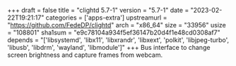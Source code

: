 +++
draft = false
title = "clightd 5.7-1"
version = "5.7-1"
date = "2023-02-22T19:21:17"
categories = ['apps-extra']
upstreamurl = "https://github.com/FedeDP/clightd"
arch = "x86_64"
size = "33956"
usize = "108801"
sha1sum = "e9c78104a934f5ef36147b20d4f1e48cd0308af7"
depends = "['libsystemd', 'libx11', 'libxrandr', 'libxext', 'polkit', 'libjpeg-turbo', 'libusb', 'libdrm', 'wayland', 'libmodule']"
+++
Bus interface to change screen brightness and capture frames from webcam.